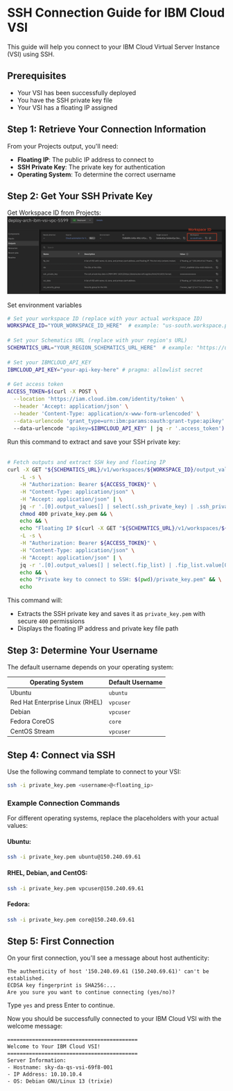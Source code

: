 # SSH Connection Guide for IBM Cloud VSI

This guide will help you connect to your IBM Cloud Virtual Server Instance (VSI) using SSH.

## Prerequisites

- Your VSI has been successfully deployed
- You have the SSH private key file
- Your VSI has a floating IP assigned

## Step 1: Retrieve Your Connection Information

From your Projects output, you'll need:
- **Floating IP**: The public IP address to connect to
- **SSH Private Key**: The private key for authentication
- **Operating System**: To determine the correct username

## Step 2: Get Your SSH Private Key

Get Workspace ID from Projects:
![Projects](https://raw.githubusercontent.com/terraform-ibm-modules/terraform-ibm-landing-zone-vsi/main/reference-architectures/project.png)

Set environment variables

```bash
# Set your workspace ID (replace with your actual workspace ID)
WORKSPACE_ID="YOUR_WORKSPACE_ID_HERE"  # example: "us-south.workspace.projects-service.8f617fb9"

# Set your Schematics URL (replace with your region's URL)
SCHEMATICS_URL="YOUR_REGION_SCHEMATICS_URL_HERE"  # example: "https://us-south.schematics.cloud.ibm.com"

# Set your IBMCLOUD_API_KEY
IBMCLOUD_API_KEY="your-api-key-here" # pragma: allowlist secret

# Get access token
ACCESS_TOKEN=$(curl -X POST \
  --location 'https://iam.cloud.ibm.com/identity/token' \
  --header 'Accept: application/json' \
  --header 'Content-Type: application/x-www-form-urlencoded' \
  --data-urlencode 'grant_type=urn:ibm:params:oauth:grant-type:apikey' \ # pragma: allowlist secret
  --data-urlencode "apikey=$IBMCLOUD_API_KEY" | jq -r '.access_token')
  ```

Run this command to extract and save your SSH private key:

```bash

# Fetch outputs and extract SSH key and floating IP
curl -X GET "${SCHEMATICS_URL}/v1/workspaces/${WORKSPACE_ID}/output_values?hide=false" \
    -L -s \
    -H "Authorization: Bearer ${ACCESS_TOKEN}" \
    -H "Content-Type: application/json" \
    -H "Accept: application/json" | \
    jq -r '.[0].output_values[] | select(.ssh_private_key) | .ssh_private_key.value' > private_key.pem && \
    chmod 400 private_key.pem && \
    echo && \
    echo "Floating IP $(curl -X GET "${SCHEMATICS_URL}/v1/workspaces/${WORKSPACE_ID}/output_values?hide=false" \
    -L -s \
    -H "Authorization: Bearer ${ACCESS_TOKEN}" \
    -H "Content-Type: application/json" \
    -H "Accept: application/json" | \
    jq -r '.[0].output_values[] | select(.fip_list) | .fip_list.value[0].floating_ip')" && \
    echo && \
    echo "Private key to connect to SSH: $(pwd)/private_key.pem" && \
    echo
```

This command will:
- Extracts the SSH private key and saves it as `private_key.pem` with secure `400` permissions
- Displays the floating IP address and private key file path

## Step 3: Determine Your Username

The default username depends on your operating system:

| Operating System | Default Username |
|-----------------|------------------|
| Ubuntu | `ubuntu` |
| Red Hat Enterprise Linux (RHEL) | `vpcuser` |
| Debian | `vpcuser` |
| Fedora CoreOS | `core` |
| CentOS Stream | `vpcuser` |


## Step 4: Connect via SSH

Use the following command template to connect to your VSI:

```bash
ssh -i private_key.pem <username>@<floating_ip>
```

### Example Connection Commands

For different operating systems, replace the placeholders with your actual values:

#### Ubuntu:
```bash
ssh -i private_key.pem ubuntu@150.240.69.61
```

#### RHEL, Debian, and CentOS:
```bash
ssh -i private_key.pem vpcuser@150.240.69.61
```

#### Fedora:
```bash
ssh -i private_key.pem core@150.240.69.61
```

## Step 5: First Connection

On your first connection, you'll see a message about host authenticity:

```
The authenticity of host '150.240.69.61 (150.240.69.61)' can't be established.
ECDSA key fingerprint is SHA256:...
Are you sure you want to continue connecting (yes/no)?
```

Type `yes` and press Enter to continue.

Now you should be successfully connected to your IBM Cloud VSI with the welcome message:

```
==========================================
Welcome to Your IBM Cloud VSI!
==========================================
Server Information:
- Hostname: sky-da-qs-vsi-69f8-001
- IP Address: 10.10.10.4
- OS: Debian GNU/Linux 13 (trixie)

```
